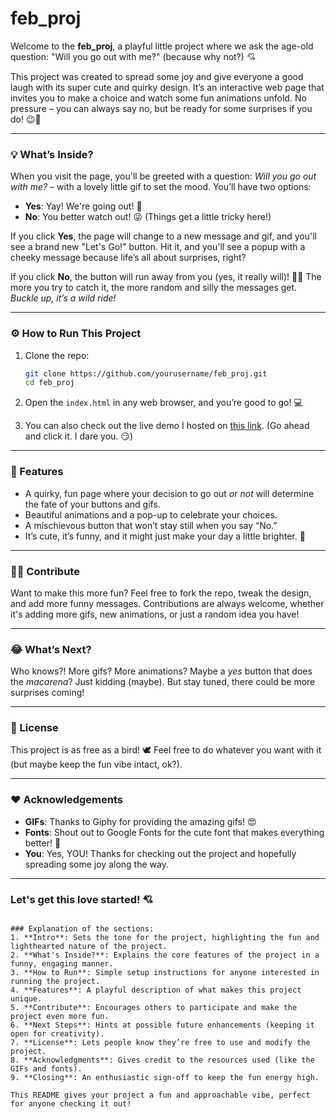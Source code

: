 # feb_proj

Welcome to the **feb_proj**, a playful little project where we ask the age-old question: "Will you go out with me?" (because why not?) 💘

This project was created to spread some joy and give everyone a good laugh with its super cute and quirky design. It’s an interactive web page that invites you to make a choice and watch some fun animations unfold. No pressure – you can always say no, but be ready for some surprises if you do! 😉💖

---

### **💡 What’s Inside?**

When you visit the page, you'll be greeted with a question: *Will you go out with me?* – with a lovely little gif to set the mood. You’ll have two options:
- **Yes**: Yay! We're going out! 🥳
- **No**: You better watch out! 😜 (Things get a little tricky here!)

If you click **Yes**, the page will change to a new message and gif, and you'll see a brand new "Let's Go!" button. Hit it, and you'll see a popup with a cheeky message because life’s all about surprises, right?

If you click **No**, the button will run away from you (yes, it really will)! 🏃‍♀️ The more you try to catch it, the more random and silly the messages get. *Buckle up, it’s a wild ride!*

---

### **⚙️ How to Run This Project**

1. Clone the repo:
   ```bash
   git clone https://github.com/yourusername/feb_proj.git
   cd feb_proj
   ```
   
2. Open the `index.html` in any web browser, and you’re good to go! 💻

3. You can also check out the live demo I hosted on [this link](#). (Go ahead and click it. I dare you. 😏)

---

### **🌟 Features**

- A quirky, fun page where your decision to go out *or not* will determine the fate of your buttons and gifs.
- Beautiful animations and a pop-up to celebrate your choices.
- A mischievous button that won’t stay still when you say “No.”
- It’s cute, it’s funny, and it might just make your day a little brighter. 🌈

---

### **💁‍♂️ Contribute**

Want to make this more fun? Feel free to fork the repo, tweak the design, and add more funny messages. Contributions are always welcome, whether it's adding more gifs, new animations, or just a random idea you have!

---

### **😂 What’s Next?**

Who knows?! More gifs? More animations? Maybe a *yes* button that does the *macarena*? Just kidding (maybe). But stay tuned, there could be more surprises coming!

---

### **📜 License**

This project is as free as a bird! 🕊 Feel free to do whatever you want with it (but maybe keep the fun vibe intact, ok?).

---

### **❤️ Acknowledgements**

- **GIFs**: Thanks to Giphy for providing the amazing gifs! 😍
- **Fonts**: Shout out to Google Fonts for the cute font that makes everything better! 💖
- **You**: Yes, YOU! Thanks for checking out the project and hopefully spreading some joy along the way.

---

### **Let's get this love started! 💘**
```

### Explanation of the sections:
1. **Intro**: Sets the tone for the project, highlighting the fun and lighthearted nature of the project.
2. **What's Inside?**: Explains the core features of the project in a funny, engaging manner.
3. **How to Run**: Simple setup instructions for anyone interested in running the project.
4. **Features**: A playful description of what makes this project unique.
5. **Contribute**: Encourages others to participate and make the project even more fun.
6. **Next Steps**: Hints at possible future enhancements (keeping it open for creativity).
7. **License**: Lets people know they’re free to use and modify the project.
8. **Acknowledgments**: Gives credit to the resources used (like the GIFs and fonts).
9. **Closing**: An enthusiastic sign-off to keep the fun energy high.

This README gives your project a fun and approachable vibe, perfect for anyone checking it out!

